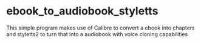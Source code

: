 # ebook_to_audiobook_styletts
This simple program makes use of Calibre to convert a ebook into chapters and styletts2 to turn that into a audiobook with voice cloning capabilities 
